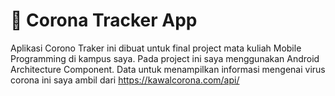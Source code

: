 # 📱 Corona Tracker App
Aplikasi Corono Traker ini dibuat untuk final project mata kuliah Mobile Programming di kampus saya. Pada project ini saya menggunakan Android Architecture Component.
Data untuk menampilkan informasi mengenai virus corona ini saya ambil dari https://kawalcorona.com/api/
